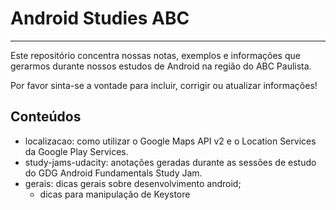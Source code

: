 # Android Studies ABC
-----------------------

Este repositório concentra nossas notas, exemplos e informações que gerarmos durante nossos estudos de Android na região do ABC Paulista.

Por favor sinta-se a vontade para incluir, corrigir ou atualizar informações!

## Conteúdos
* localizacao: como utilizar o Google Maps API v2 e o Location Services da Google Play Services.
* study-jams-udacity: anotações geradas durante as sessões de estudo do GDG Android Fundamentals Study Jam.
* gerais: dicas gerais sobre desenvolvimento android;
  * dicas para manipulação de Keystore

